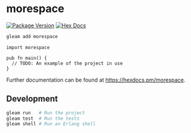 # morespace

[![Package Version](https://img.shields.io/hexpm/v/morespace)](https://hex.pm/packages/morespace)
[![Hex Docs](https://img.shields.io/badge/hex-docs-ffaff3)](https://hexdocs.pm/morespace/)

```sh
gleam add morespace
```
```gleam
import morespace

pub fn main() {
  // TODO: An example of the project in use
}
```

Further documentation can be found at <https://hexdocs.pm/morespace>.

## Development

```sh
gleam run   # Run the project
gleam test  # Run the tests
gleam shell # Run an Erlang shell
```
